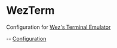 # WezTerm

Configuration for [Wez's Terminal Emulator](https://wezfurlong.org/wezterm/index.html)

-- [Configuration](https://wezfurlong.org/wezterm/config/files.html)  

